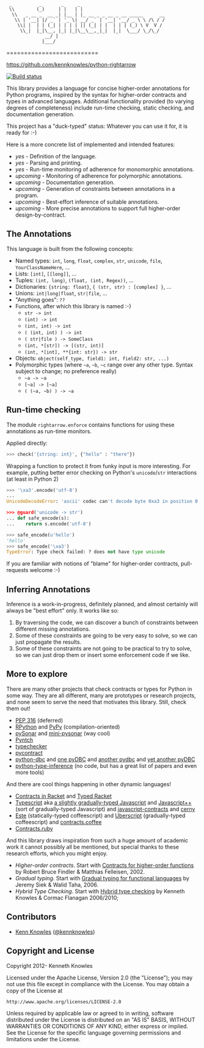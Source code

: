 ```
 _          _       _     _                               
 \\        (_)     | |   | |                              
  \\   _ __ _  __ _| |__ | |_ __ _ _ __ _ __ _____      __
   \\ | '__| |/ _` | '_ \| __/ _` | '__| '__/ _ \ \ /\ / /
    \\| |  | | (_| | | | | || (_| | |  | | | (_) \ V  V / 
     \\_|  |_|\__, |_| |_|\__\__,_|_|  |_|  \___/ \_/\_/  
              __/ |                                      
             |___/                                       
```

==========================

https://github.com/kennknowles/python-rightarrow

[![Build status](https://travis-ci.org/kennknowles/python-rightarrow.png)](https://travis-ci.org/kennknowles/python-rightarrow)

This library provides a language for concise higher-order annotations for Python programs, inspired
by the syntax for higher-order contracts and types in advanced languages. Additional functionality
provided (to varying degrees of completeness) include run-time checking, static checking, and
documentation generation.

This project has a "duck-typed" status: Whatever you can use it for, it is ready for :-)

Here is a more concrete list of implemented and intended features:

 - _yes_      - Definition of the language.
 - _yes_      - Parsing and printing.
 - _yes_      - Run-time monitoring of adherence for monomorphic annotations.
 - _upcoming_ - Monitoring of adherence for polymorphic annotations.
 - _upcoming_ - Documentation generation.
 - _upcoming_ - Generation of constraints between annotations in a program.
 - _upcoming_ - Best-effort inference of suitable annotations.
 - _upcoming_ - More precise annotations to support full higher-order design-by-contract.


The Annotations
---------------

This language is built from the following concepts:

 - Named types: `int`, `long`, `float`, `complex`, `str`, `unicode`, `file`, `YourClassNameHere`, ...
 - Lists: `[int]`, `[[long]]`, ...
 - Tuples: `(int, long)`, `(float, (int, Regex))`, ...
 - Dictionaries: `{string: float}`, `{ (str, str) : [complex] }`, ...
 - Unions: `int|long|float`, `str|file`, ...
 - "Anything goes": `??`
 - Functions, after which this library is named :-)
    - `str -> int`
    - `(int) -> int`
    - `(int, int) -> int`
    - `( (int, int) ) -> int`
    - `( str|file ) -> SomeClass`
    - `(int, *[str]) -> [(str, int)]`
    - `(int, *[int], **{int: str}) -> str`
 - Objects: `object(self_type, field1: int, field2: str, ...)`
 - Polymorphic types (where `~a`, `~b`, `~c` range over any other type. Syntax subject to change; no preference really)
    - `~a -> ~a`
    - `[~a] -> [~a]`
    - `( (~a, ~b) ) -> ~a`


Run-time checking
-----------------

The module `rightarrow.enforce` contains functions for using these annotations as run-time monitors.

Applied directly:

```python
>>> check('{string: int}', {"hello" : "there"})
```

Wrapping a function to protect it from funky input is more interesting.
For example, putting better error checking on Python's `unicode`/`str`
interactions (at least in Python 2)

```python
>>> '\xa3'.encode('utf-8')
...
UnicodeDecodeError: 'ascii' codec can't decode byte 0xa3 in position 0: ordinal not in range(128)

>>> @guard('unicode -> str')
... def safe_encode(s):
...    return s.encode('utf-8')

>>> safe_encode(u'hello')
'hello'
>>> safe_encode('\xa3')
TypeError: Type check failed: ? does not have type unicode
```

If you are familiar with notions of "blame" for higher-order contracts, pull-requests welcome :-)


Inferring Annotations
---------------------

Inference is a work-in-progress, definitely planned, and almost certainly will always be "best effort" only.
It works like so:

1. By traversing the code, we can discover a bunch of constraints between different missing annotations.
2. Some of these constraints are going to be very easy to solve, so we can just propagate the results.
3. Some of these constraints are not going to be practical to try to solve, so we
   can just drop them or insert some enforcement code if we like.


More to explore
---------------

There are many other projects that check contracts or types for Python in some way. 
They are all different, many are prototypes or research projects, and none 
seem to serve the need that motivates this library. Still, check them out!

 * [PEP 316](http://www.python.org/dev/peps/pep-0316/) (deferred)
 * [RPython](http://doc.pypy.org/en/latest/translation.html) and [PyPy](http://pypy.org/) (compilation-oriented)
 * [pySonar](http://yinwang0.wordpress.com/2010/09/12/pysonar/) and [mini-pysonar](https://github.com/yinwang0/mini-pysonar)
   (way cool)
 * [Pyntch](http://www.unixuser.org/~euske/python/pyntch/index.html)
 * [typechecker](https://github.com/shomah4a/typechecker)
 * [pycontract](http://www.wayforward.net/pycontract/)
 * [python-dbc](http://code.google.com/p/python-dbc/) 
   and [one pyDBC](http://www.nongnu.org/pydbc/) 
   and [another pydbc](https://github.com/cadrian/pydbc) 
   and [yet another pyDBC](https://github.com/Ceasar/pyDbC)
 * [python-type-inference](http://code.google.com/p/python-type-inference/wiki/Resources) (no code, but has a great list of papers and even more tools)

And there are cool things happening in other dynamic languages! 

 * [Contracts in Racket](http://docs.racket-lang.org/guide/contracts.html) and [Typed Racket](http://docs.racket-lang.org/ts-guide/)
 * [Typescript](http://www.typescriptlang.org/) 
   aka [a slightly gradually-typed Javascript](http://siek.blogspot.com/2012/10/is-typescript-gradually-typed-part-1.html)
   and [Javascript++](http://jspp.javascript.am/) (sort of gradually-typed Javascript)
   and [javascript-contracts](https://github.com/brownplt/javascript-contracts)
   and [cerny](http://www.cerny-online.com/cerny.js/)
 * [Este](https://github.com/Steida/este) (statically-typed coffeescript) 
   and [Uberscript](https://github.com/jstrachan/coffee-script/blob/master/TypeAnnotations.md) (gradually-typed coffeescript)
   and [contracts.coffee](http://disnetdev.com/contracts.coffee/)
 * [Contracts.ruby](https://github.com/egonSchiele/contracts.ruby)

And this library draws inspiration from such a huge amount of academic work it cannot possibly all
be mentioned, but special thanks to these research efforts, which you might enjoy.

 - _Higher-order contracts_. Start with [Contracts for higher-order functions](http://www.eecs.northwestern.edu/~robby/pubs/papers/ho-contracts-icfp2002.pdf)
     by Robert Bruce Findler & Matthias Felleisen, 2002.
 - _Gradual typing_. Start with [Gradual typing for functional languages](http://ecee.colorado.edu/~siek/pubs/pubs/2006/siek06_gradual.pdf)
     by Jeremy Siek & Walid Taha, 2006.
 - _Hybrid Type Checking_. Start with [Hybrid type checking](http://users.soe.ucsc.edu/~cormac/papers/toplas09.pdf)
     by Kenneth Knowles & Cormac Flanagan 2006/2010; 

Contributors
------------

 * [Kenn Knowles](https://github.com/kennknowles) ([@kennknowles](https://twitter.com/KennKnowles))


Copyright and License
---------------------

Copyright 2012- Kenneth Knowles

Licensed under the Apache License, Version 2.0 (the "License");
you may not use this file except in compliance with the License.
You may obtain a copy of the License at

    http://www.apache.org/licenses/LICENSE-2.0

Unless required by applicable law or agreed to in writing, software
distributed under the License is distributed on an "AS IS" BASIS,
WITHOUT WARRANTIES OR CONDITIONS OF ANY KIND, either express or implied.
See the License for the specific language governing permissions and
limitations under the License.
